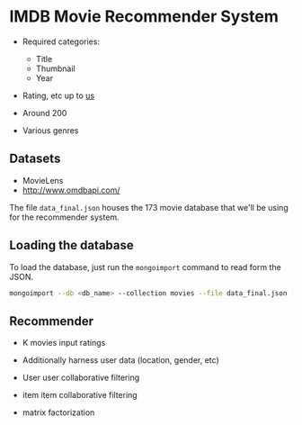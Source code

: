 # IMDB Movie Recommender System

- Required categories:
    - Title
    - Thumbnail
    - Year
- Rating, etc up to
  [us](https://medium.com/netflix-techblog/recommending-for-the-world-8da8cbcf051b)

- Around 200
- Various genres

## Datasets

- MovieLens
- http://www.omdbapi.com/

The file `data_final.json` houses the 173 movie database that we'll be using for
the recommender system.

## Loading the database

To load the database, just run the `mongoimport` command to read form the JSON.
```bash
mongoimport --db <db_name> --collection movies --file data_final.json --jsonArray
```

## Recommender

- K movies input ratings
- Additionally harness user data (location, gender, etc)

- User user collaborative filtering
- item item collaborative filtering
- matrix factorization
